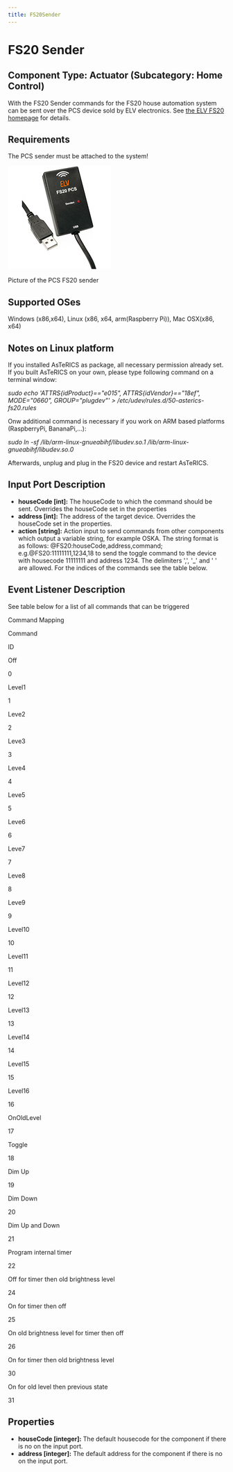 ```yaml
---
title: FS20Sender
---
```


# FS20 Sender

## Component Type: Actuator (Subcategory: Home Control)

With the FS20 Sender commands for the FS20 house automation system can be sent over the PCS device sold by ELV electronics. See [the ELV FS20 homepage][1] for details.

## Requirements

The PCS sender must be attached to the system!

![Picture of the PCS FS20 sender](img/pcs.jpg "Picture of the PCS FS20 sender")

Picture of the PCS FS20 sender

## Supported OSes

Windows (x86,x64), Linux (x86, x64, arm(Raspberry Pi)), Mac OSX(x86, x64)

## Notes on Linux platform

If you installed AsTeRICS as package, all necessary permission already set. If you built AsTeRICS on your own, please type following command on a terminal window:  
  
_sudo echo 'ATTRS{idProduct}=="e015", ATTRS{idVendor}=="18ef", MODE="0660", GROUP="plugdev"' > /etc/udev/rules.d/50-asterics-fs20.rules_  
  
Onw additional command is necessary if you work on ARM based platforms (RaspberryPi, BananaPi,...):  
  
_sudo ln -sf /lib/arm-linux-gnueabihf/libudev.so.1 /lib/arm-linux-gnueabihf/libudev.so.0_  
  
Afterwards, unplug and plug in the FS20 device and restart AsTeRICS.

## Input Port Description

*   **houseCode \[int\]:** The houseCode to which the command should be sent. Overrides the houseCode set in the properties
*   **address \[int\]:** The address of the target device. Overrides the houseCode set in the properties.
*   **action \[string\]:** Action input to send commands from other components which output a variable string, for example OSKA. The string format is as follows: @FS20:houseCode,address,command; e.g.@FS20:11111111,1234,18 to send the toggle command to the device with housecode 11111111 and address 1234. The delimiters ',', '\_' and ' ' are allowed. For the indices of the commands see the table below.

## Event Listener Description

See table below for a list of all commands that can be triggered

Command Mapping

Command

ID

Off

0

Level1

1

Leve2

2

Leve3

3

Leve4

4

Leve5

5

Leve6

6

Leve7

7

Leve8

8

Leve9

9

Level10

10

Level11

11

Level12

12

Level13

13

Level14

14

Level15

15

Level16

16

OnOldLevel

17

Toggle

18

Dim Up

19

Dim Down

20

Dim Up and Down

21

Program internal timer

22

Off for timer then old brightness level

24

On for timer then off

25

On old brightness level for timer then off

26

On for timer then old brightness level

30

On for old level then previous state

31

## Properties

*   **houseCode \[integer\]:** The default housecode for the component if there is no on the input port.
*   **address \[integer\]:** The default address for the component if there is no on the input port.

[1]: http://www.elv.de/output/controller.aspx?cid=74&detail=10&detail2=29530&flv=1&bereich=&:marke=